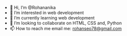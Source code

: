 - 👋 Hi, I’m @Rohananika
- 👀 I’m interested in web development
- 🌱 I’m currently learning web development
- 💞️ I’m looking to collaborate on HTML, CSS and, Python
- 📫 How to reach me email me: rohanseo78@gmail.com

<!---
Rohananika/Rohananika is a ✨ special ✨ repository because its `README.md` (this file) appears on your GitHub profile.
You can click the Preview link to take a look at your changes.
--->
